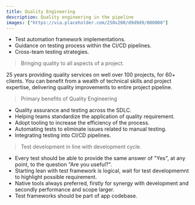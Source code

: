 ```yaml
---
title: Quality Engineering
description: Quality engineering in the pipeline
images: ["https://via.placeholder.com/250x200/d9d9d9/000000"]
---
```

- Test automation framework implementations.
- Guidance on testing process within the CI/CD pipelines.
- Cross-team testing strategies.

> Bringing quality to all aspects of a project.

25 years providing quality services on well over 100 projects, for 60+ clients. You can benefit from a wealth of technical skills and project expertise, delivering quality improvements to entire project pipeline.

> Primary benefits of Quality Engineering
- Quality assurance and testing across the SDLC. 
- Helping teams standardize the application of quality requirement.
- Adopt tooling to increase the efficiency of the process. 
- Automating tests to eliminate issues related to manual testing.
- Integrating testing into CI/CD pipelines.

> Test development in line with development cycle.
- Every test should be able to provide the same answer of "Yes", at any point, to the question "Are you useful?".
- Starting lean with test framework is logical, wait for test developmemnt to highlight possible requirement.
- Native tools always preferred, firstly for synergy with development and secondly performance and scope larger.
- Test frameworks should be part of app codebase.


<!-- {{< button link="https://calendly.com/jaffamonkeyltd/intro-call" text="Book an intro meeting" >}} -->
